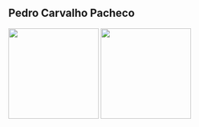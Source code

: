 ## Pedro Carvalho Pacheco

<div>
  <img  height="180em" src="https://github-readme-stats.vercel.app/api?username=pedrocpacheco&show_icons=true&theme=great-gatsby&include_all_commits=true&count_private=true"/>
  <img height="180em" src="https://github-readme-stats.vercel.app/api/top-langs/?username=pedrocpacheco&layout=compact&langs_count=16&theme=great-gatsby"/>
</div>


  

